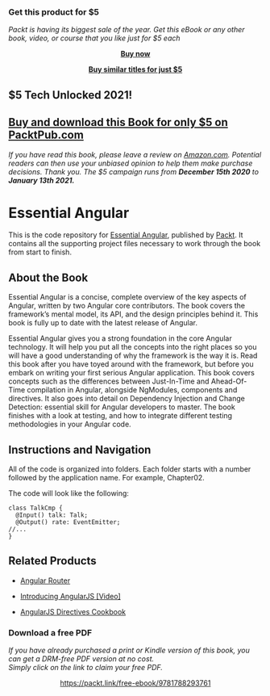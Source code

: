 
### Get this product for $5

<i>Packt is having its biggest sale of the year. Get this eBook or any other book, video, or course that you like just for $5 each</i>


<b><p align='center'>[Buy now](https://packt.link/9781788293761)</p></b>


<b><p align='center'>[Buy similar titles for just $5](https://subscription.packtpub.com/search)</p></b>


## $5 Tech Unlocked 2021!
[Buy and download this Book for only $5 on PacktPub.com](https://www.packtpub.com/product/essential-angular-4/9781788293761)
-----
*If you have read this book, please leave a review on [Amazon.com](https://www.amazon.com/gp/product/1788293762).     Potential readers can then use your unbiased opinion to help them make purchase decisions. Thank you. The $5 campaign         runs from __December 15th 2020__ to __January 13th 2021.__*

# Essential Angular
This is the code repository for [Essential Angular](https://www.packtpub.com/application-development/essential-angular?utm_source=github&utm_medium=repository&utm_campaign=9781788293761), published by [Packt](https://www.packtpub.com/?utm_source=github). It contains all the supporting project files necessary to work through the book from start to finish.
## About the Book
Essential Angular is a concise, complete overview of the key aspects of Angular, written by two Angular core contributors. The book covers the framework’s mental model, its API, and the design principles behind it. This book is fully up to date with the latest release of Angular.

Essential Angular gives you a strong foundation in the core Angular technology. It will help you put all the concepts into the right places so you will have a good understanding of why the framework is the way it is. Read this book after you have toyed around with the framework, but before you embark on writing your first serious Angular application. This book covers concepts such as the differences between Just-In-Time and Ahead-Of-Time compilation in Angular, alongside NgModules, components and directives. It also goes into detail on Dependency Injection and Change Detection: essential skill for Angular developers to master. The book finishes with a look at testing, and how to integrate different testing methodologies in your Angular code.
## Instructions and Navigation
All of the code is organized into folders. Each folder starts with a number followed by the application name. For example, Chapter02.



The code will look like the following:
```
class TalkCmp {
  @Input() talk: Talk;
  @Output() rate: EventEmitter;
//...
}
```



## Related Products
* [Angular Router](https://www.packtpub.com/application-development/angular-router?utm_source=github&utm_medium=repository&utm_campaign=9781787288904)

* [Introducing AngularJS [Video]](https://www.packtpub.com/web-development/introducing-angularjs-video?utm_source=github&utm_medium=repository&utm_campaign=9781783554218)

* [AngularJS Directives Cookbook](https://www.packtpub.com/web-development/angularjs-directives-cookbook?utm_source=github&utm_medium=repository&utm_campaign=9781784395896)
### Download a free PDF

 <i>If you have already purchased a print or Kindle version of this book, you can get a DRM-free PDF version at no cost.<br>Simply click on the link to claim your free PDF.</i>
<p align="center"> <a href="https://packt.link/free-ebook/9781788293761">https://packt.link/free-ebook/9781788293761 </a> </p>
